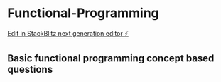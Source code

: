# Functional-Programming

[Edit in StackBlitz next generation editor ⚡️](https://stackblitz.com/~/github.com/Karan-Bharti1/Functional-Programming)

## Basic functional programming concept based questions 
